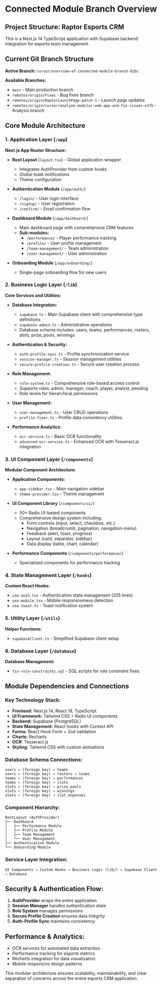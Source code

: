 # Connected Module Branch Overview

## Project Structure: Raptor Esports CRM

This is a Next.js 14 TypeScript application with Supabase backend integration for esports team management.

## Current Git Branch Structure

**Active Branch:** `cursor/overview-of-connected-module-branch-92bc`

**Available Branches:**
- `main` - Main production branch
- `remotes/origin/Fixes` - Bug fixes branch
- `remotes/origin/RaptorLaunchPage-patch-1` - Launch page updates
- `remotes/origin/cursor/analyze-modular-web-app-and-fix-issues-e1fb` - Analysis branch

## Core Module Architecture

### 1. Application Layer (`/app`)
**Next.js App Router Structure:**

- **Root Layout** (`layout.tsx`) - Global application wrapper
  - Integrates AuthProvider from custom hooks
  - Global toast notifications
  - Theme configuration

- **Authentication Module** (`/app/auth/`)
  - `/login/` - User login interface
  - `/signup/` - User registration
  - `/confirm/` - Email confirmation flow

- **Dashboard Module** (`/app/dashboard/`)
  - Main dashboard page with comprehensive CRM features
  - **Sub-modules:**
    - `/performance/` - Player performance tracking
    - `/profile/` - User profile management
    - `/team-management/` - Team administration
    - `/user-management/` - User administration

- **Onboarding Module** (`/app/onboarding/`)
  - Single-page onboarding flow for new users

### 2. Business Logic Layer (`/lib`)
**Core Services and Utilities:**

- **Database Integration:**
  - `supabase.ts` - Main Supabase client with comprehensive type definitions
  - `supabase-admin.ts` - Administrative operations
  - Database schema includes: users, teams, performances, rosters, slots, prize_pools, winnings

- **Authentication & Security:**
  - `auth-profile-sync.ts` - Profile synchronization service
  - `session-manager.ts` - Session management utilities
  - `secure-profile-creation.ts` - Secure user creation process

- **Role Management:**
  - `role-system.ts` - Comprehensive role-based access control
  - Supports roles: admin, manager, coach, player, analyst, pending
  - Role levels for hierarchical permissions

- **User Management:**
  - `user-management.ts` - User CRUD operations
  - `profile-fixer.ts` - Profile data consistency utilities

- **Performance Analytics:**
  - `ocr-service.ts` - Basic OCR functionality
  - `advanced-ocr-service.ts` - Enhanced OCR with Tesseract.js integration

### 3. UI Component Layer (`/components`)
**Modular Component Architecture:**

- **Application Components:**
  - `app-sidebar.tsx` - Main navigation sidebar
  - `theme-provider.tsx` - Theme management

- **UI Component Library** (`/components/ui/`)
  - 50+ Radix UI-based components
  - Comprehensive design system including:
    - Form controls (input, select, checkbox, etc.)
    - Navigation (breadcrumb, pagination, navigation-menu)
    - Feedback (alert, toast, progress)
    - Layout (card, separator, sidebar)
    - Data display (table, chart, calendar)

- **Performance Components** (`/components/performance/`)
  - Specialized components for performance tracking

### 4. State Management Layer (`/hooks`)
**Custom React Hooks:**

- `use-auth.tsx` - Authentication state management (205 lines)
- `use-mobile.tsx` - Mobile responsiveness detection
- `use-toast.ts` - Toast notification system

### 5. Utility Layer (`/utils`)
**Helper Functions:**
- `supabaseClient.ts` - Simplified Supabase client setup

### 6. Database Layer (`/database`)
**Database Management:**
- `fix-role-constraints.sql` - SQL scripts for role constraint fixes

## Module Dependencies and Connections

### Key Technology Stack:
- **Frontend:** Next.js 14, React 18, TypeScript
- **UI Framework:** Tailwind CSS + Radix UI components
- **Backend:** Supabase (PostgreSQL)
- **State Management:** React hooks with Context API
- **Forms:** React Hook Form + Zod validation
- **Charts:** Recharts
- **OCR:** Tesseract.js
- **Styling:** Tailwind CSS with custom animations

### Database Schema Connections:
```
users ← (foreign key) → teams
users ← (foreign key) → rosters → teams
teams ← (foreign key) → performances
teams ← (foreign key) → slots
slots ← (foreign key) → prize_pools
slots ← (foreign key) → winnings
slots ← (foreign key) → slot_expenses
```

### Component Hierarchy:
```
RootLayout (AuthProvider)
├── Dashboard
│   ├── Performance Module
│   ├── Profile Module
│   ├── Team Management
│   └── User Management
├── Authentication Module
└── Onboarding Module
```

### Service Layer Integration:
```
UI Components → Custom Hooks → Business Logic (lib/) → Supabase Client → Database
```

## Security & Authentication Flow:
1. **AuthProvider** wraps the entire application
2. **Session Manager** handles authentication state
3. **Role System** manages permissions
4. **Secure Profile Creation** ensures data integrity
5. **Auth-Profile Sync** maintains consistency

## Performance & Analytics:
- OCR services for automated data extraction
- Performance tracking for esports metrics
- Recharts integration for data visualization
- Mobile-responsive design patterns

This modular architecture ensures scalability, maintainability, and clear separation of concerns across the entire esports CRM application.
